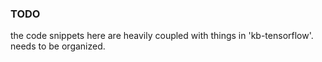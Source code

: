 ### TODO
the code snippets here are heavily coupled with things in 'kb-tensorflow'.
needs to be organized.
